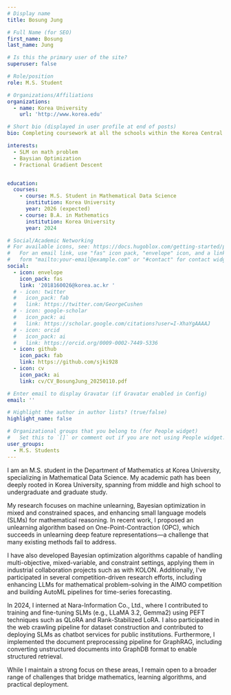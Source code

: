 ```yaml
---
# Display name
title: Bosung Jung

# Full Name (for SEO)
first_name: Bosung
last_name: Jung

# Is this the primary user of the site?
superuser: false

# Role/position
role: M.S. Student

# Organizations/Affiliations
organizations:
  - name: Korea University
    url: 'http://www.korea.edu'

# Short bio (displayed in user profile at end of posts)
bio: Completing coursework at all the schools within the Korea Central Education Institute.

interests:
  - SLM on math problem
  - Baysian Optimization
  - Fractional Gradient Descent


education:
  courses:
    - course: M.S. Student in Mathematical Data Science
      institution: Korea University
      year: 2026 (expected)
    - course: B.A. in Mathematics
      institution: Korea University
      year: 2024

# Social/Academic Networking
# For available icons, see: https://docs.hugoblox.com/getting-started/page-builder/#icons
#   For an email link, use "fas" icon pack, "envelope" icon, and a link in the
#   form "mailto:your-email@example.com" or "#contact" for contact widget.
social:
  - icon: envelope
    icon_pack: fas
    link: '2018160026@korea.ac.kr '
  # - icon: twitter
  #   icon_pack: fab
  #   link: https://twitter.com/GeorgeCushen
  # - icon: google-scholar
  #   icon_pack: ai
  #   link: https://scholar.google.com/citations?user=I-XhaYgAAAAJ
  # - icon: orcid
  #   icon_pack: ai
  #   link: https://orcid.org/0009-0002-7449-5336
  - icon: github
    icon_pack: fab
    link: https://github.com/sjki928
  - icon: cv
    icon_pack: ai
    link: cv/CV_BosungJung_20250110.pdf

# Enter email to display Gravatar (if Gravatar enabled in Config)
email: ''

# Highlight the author in author lists? (true/false)
highlight_name: false

# Organizational groups that you belong to (for People widget)
#   Set this to `[]` or comment out if you are not using People widget.
user_groups:
  - M.S. Students
---
```


I am an M.S. student in the Department of Mathematics at Korea University, specializing in Mathematical Data Science. My academic path has been deeply rooted in Korea University, spanning from middle and high school to undergraduate and graduate study.

My research focuses on machine unlearning, Bayesian optimization in mixed and constrained spaces, and enhancing small language models (SLMs) for mathematical reasoning. In recent work, I proposed an unlearning algorithm based on One-Point-Contraction (OPC), which succeeds in unlearning deep feature representations—a challenge that many existing methods fail to address.

I have also developed Bayesian optimization algorithms capable of handling multi-objective, mixed-variable, and constraint settings, applying them in industrial collaboration projects such as with KOLON. Additionally, I’ve participated in several competition-driven research efforts, including enhancing LLMs for mathematical problem-solving in the AIMO competition and building AutoML pipelines for time-series forecasting.

In 2024, I interned at Nara-Information Co., Ltd., where I contributed to training and fine-tuning SLMs (e.g., LLaMA 3.2, Gemma2) using PEFT techniques such as QLoRA and Rank-Stabilized LoRA. I also participated in the web crawling pipeline for dataset construction and contributed to deploying SLMs as chatbot services for public institutions. Furthermore, I implemented the document preprocessing pipeline for GraphRAG, including converting unstructured documents into GraphDB format to enable structured retrieval.

While I maintain a strong focus on these areas, I remain open to a broader range of challenges that bridge mathematics, learning algorithms, and practical deployment.
